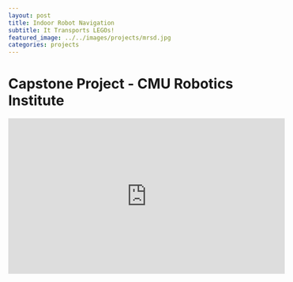 ```yaml
---
layout: post
title: Indoor Robot Navigation
subtitle: It Transports LEGOs!
featured_image: ../../images/projects/mrsd.jpg
categories: projects
---
```


# Capstone Project - CMU Robotics Institute

<iframe width="560" height="315" src="https://www.youtube.com/embed/x9qVdpA_pAo?si=vvFWI48WPobGePSE" title="YouTube video player" frameborder="0" allow="accelerometer; autoplay; clipboard-write; encrypted-media; gyroscope; picture-in-picture; web-share" referrerpolicy="strict-origin-when-cross-origin" allowfullscreen></iframe>